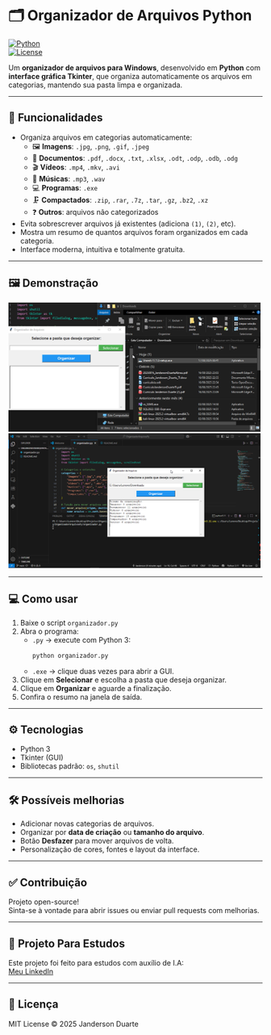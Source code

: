 # 🗂 Organizador de Arquivos Python

[![Python](https://img.shields.io/badge/Python-3.11-blue?logo=python&logoColor=white)](https://www.python.org/)  
[![License](https://img.shields.io/badge/License-MIT-green)](LICENSE)  

Um **organizador de arquivos para Windows**, desenvolvido em **Python** com **interface gráfica Tkinter**, que organiza automaticamente os arquivos em categorias, mantendo sua pasta limpa e organizada.  

---

## 🎯 Funcionalidades

- Organiza arquivos em categorias automaticamente:
  - 🖼 **Imagens**: `.jpg`, `.png`, `.gif`, `.jpeg`  
  - 📄 **Documentos**: `.pdf`, `.docx`, `.txt`, `.xlsx`, `.odt`, `.odp`, `.odb`, `.odg`  
  - 🎬 **Vídeos**: `.mp4`, `.mkv`, `.avi`  
  - 🎵 **Músicas**: `.mp3`, `.wav`  
  - 💻 **Programas**: `.exe`  
  - 🗜 **Compactados**: `.zip`, `.rar`, `.7z`, `.tar`, `.gz`, `.bz2`, `.xz`  
  - ❓ **Outros**: arquivos não categorizados  
- Evita sobrescrever arquivos já existentes (adiciona `(1)`, `(2)`, etc).  
- Mostra um resumo de quantos arquivos foram organizados em cada categoria.  
- Interface moderna, intuitiva e totalmente gratuita.  

---

## 🖼 Demonstração
<img src="screenshots/demo.gif" width="500"/>
<img src="screenshots/staticshot.png" width="500">



---

## 💻 Como usar

1. Baixe o script `organizador.py`  
2. Abra o programa:  
   - `.py` → execute com Python 3:  
     ```bash
     python organizador.py
     ```  
   - `.exe` → clique duas vezes para abrir a GUI.  
3. Clique em **Selecionar** e escolha a pasta que deseja organizar.  
4. Clique em **Organizar** e aguarde a finalização.  
5. Confira o resumo na janela de saída.  

---

## ⚙️ Tecnologias

- Python 3  
- Tkinter (GUI)  
- Bibliotecas padrão: `os`, `shutil`  

---

## 🛠 Possíveis melhorias

- Adicionar novas categorias de arquivos.  
- Organizar por **data de criação** ou **tamanho do arquivo**.  
- Botão **Desfazer** para mover arquivos de volta.  
- Personalização de cores, fontes e layout da interface.  

---

## ✅ Contribuição

Projeto open-source!  
Sinta-se à vontade para abrir issues ou enviar pull requests com melhorias.  

---

## 📌 Projeto Para Estudos

Este projeto foi feito para estudos com auxílio de I.A:  
[Meu LinkedIn](https://www.linkedin.com/in/jandersonduarteabr)  

---

## 📝 Licença

MIT License © 2025 Janderson Duarte
